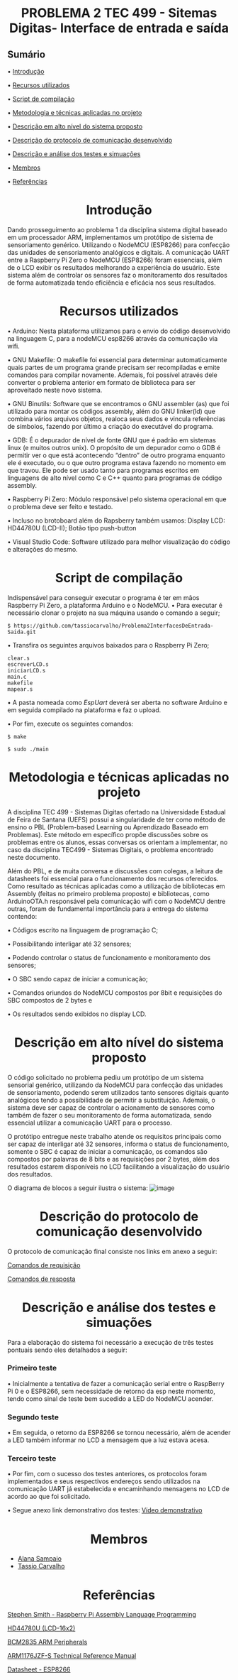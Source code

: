 <h1 align="center">PROBLEMA 2 TEC 499 - Sitemas Digitas- Interface de entrada e saída</h1>

<h2> Sumário </h2>  

• <a href="#introducao">Introdução</a> 

• <a href="#recursos">Recursos utilizados</a> 

• <a href="#script-de-compilacao">Script de compilação</a> 

• <a href="#metodologia-e-tecnicas-aplicadas">Metodologia e técnicas aplicadas no projeto</a> 

• <a href="#descricao-do-sistema">Descrição em alto nível do sistema proposto</a> 

• <a href="#descricao-do-protocolo-de-comunicacao">Descrição do protocolo de comunicação desenvolvido</a> 

• <a href="#descricao-e-analise-dos-testes">Descrição e análise dos testes e simuações</a> 

• <a href="#membros">Membros</a> 

• <a href="#referencias">Referências</a> 
  
<h1 id="introducao" align="center">Introdução</h1> 
  Dando prosseguimento ao problema 1 da disciplina sistema digital baseado em um processador ARM, implementamos um protótipo de sistema de sensoriamento genérico. Utilizando o NodeMCU (ESP8266) para confecção das unidades de sensoriamento analógicos e digitais. A comunicação UART entre a Raspberry Pi Zero o NodeMCU (ESP8266) foram essenciais, além de o LCD exibir os resultados melhorando a experiência do usuário.
Este sistema além de controlar os sensores faz o monitoramento dos resultados de forma automatizada tendo eficiência e eficácia nos seus resultados.
  
<h1 id="recursos" align="center">Recursos utilizados</h1> 
• Arduino: Nesta plataforma utilizamos para o envio do código desenvolvido na linguagem C, para a nodeMCU esp8266 através da comunicação via wifi.

• GNU Makefile: O makefile foi essencial para determinar automaticamente quais partes de um programa grande precisam ser recompiladas e emite comandos para compilar novamente. Ademais, foi possível através dele converter o problema anterior em formato de biblioteca para ser aproveitado neste novo sistema.

• GNU Binutils: Software que se encontramos o GNU assembler (as) que foi utilizado para montar os códigos assembly, além do GNU linker(ld) que combina vários arquivos objetos, realoca seus dados e vincula referências de símbolos, fazendo por último a criação do executável do programa.

• GDB: É o depurador de nível de fonte GNU que é padrão em sistemas linux (e muitos outros unix). O propósito de um depurador como o GDB é permitir ver o que está acontecendo “dentro” de outro programa enquanto ele é executado, ou o que outro programa estava fazendo no momento em que travou. Ele pode ser usado tanto para programas escritos em linguagens de alto nível como C e C++ quanto para programas de código assembly.
  
• Raspberry Pi Zero: Módulo responsável pelo sistema operacional em que o problema deve ser feito e testado.

• Incluso no brotoboard além do Rapsberry também usamos: Display LCD: HD44780U (LCD-II); Botão tipo push-button

• Visual Studio Code: Software utilizado para melhor visualização do código e alterações do mesmo.
  

<h1 id="script-de-compilacao" align="center">Script de compilação</h1> 
Indispensável para conseguir executar o programa é ter em mãos Raspberry Pi Zero, a plataforma Arduino e o NodeMCU.
  • Para executar é necessário clonar o projeto na sua máquina usando o comando a seguir;
  
```
$ https://github.com/tassiocarvalho/Problema2InterfacesDeEntrada-Saida.git
```
  
• Transfira os seguintes arquivos baixados para o Raspberry Pi Zero;

```
clear.s
escreverLCD.s
iniciarLCD.s
main.c
makefile
mapear.s
```

• A pasta nomeada como *EspUart* deverá ser aberta no software Arduino e em seguida compilado na plataforma e faz o upload.

• Por fim, execute os seguintes comandos: 

```
$ make
```

```
$ sudo ./main
```

<h1 id="metodologia-e-tecnicas-aplicadas" align="center">Metodologia e técnicas aplicadas no projeto</h1> 

A disciplina TEC 499 - Sistemas Digitas ofertado na Universidade Estadual de Feira de Santana (UEFS) possui a singularidade de ter como método de ensino o PBL (Problem-based Learning ou Aprendizado Baseado em Problemas). Este método em específico propõe discussões sobre os problemas entre os alunos, essas conversas os orientam a implementar, no caso da disciplina TEC499 - Sistemas Digitais, o problema encontrado neste documento. 

Além do PBL, e de muita conversa e discussões com colegas, a leitura de datasheets foi essencial para o funcionamento dos recursos oferecidos. 
Como resultado as técnicas aplicadas como a utilização de bibliotecas em Assembly (feitas no primeiro problema proposto) e bibliotecas, como ArduinoOTA.h responsável pela comunicação wifi com o NodeMCU dentre outras, foram de fundamental importância para a entrega do sistema contendo: 

• Códigos escrito na linguagem de programação C;

• Possibilitando interligar até 32 sensores;

• Podendo controlar o status de funcionamento e monitoramento dos sensores;

• O SBC sendo capaz de iniciar a comunicação;

• Comandos oriundos do NodeMCU compostos por 8bit e requisições do SBC compostos de 2 bytes e

• Os resultados sendo exibidos no display LCD.


<h1 id="descricao-do-sistema" align="center">Descrição em alto nível do sistema proposto</h1> 

O código solicitado no problema pediu um protótipo de um sistema sensorial genérico, utilizando da NodeMCU para confecção das unidades de sensoriamento, podendo serem utilizados tanto sensores digitais quanto analógicos tendo a possibilidade de permitir a substituição. Ademais, o sistema deve ser capaz de controlar o acionamento de sensores como também de fazer o seu monitoramento de forma automatizada, sendo essencial utilizar a comunicação UART para o processo.

O protótipo entregue neste trabalho atende os requisitos principais como ser capaz de interligar até 32 sensores, informa o status de funcionamento, somente o SBC é capaz de iniciar a comunicação, os comandos são compostos por palavras de 8 bits e as requisições por 2 bytes, além dos resultados estarem disponíveis no LCD facilitando a visualização do usuário dos resultados.

O diagrama de blocos a seguir ilustra o sistema:
![image](https://user-images.githubusercontent.com/90158519/200854839-0ec61c22-9362-4df8-b7b2-feefffa21cfb.png)



<h1 id="descricao-do-protocolo-de-comunicacao" align="center">Descrição do protocolo de comunicação desenvolvido</h1> 

O protocolo de comunicação final consiste nos links em anexo a seguir:

[Comandos de requisição](https://user-images.githubusercontent.com/71518539/200840661-2ea4f7d0-d4e0-47cc-8f7f-aa26fa3572b2.png)

[Comandos de resposta](https://user-images.githubusercontent.com/71518539/200840832-d2597d5d-23d9-4902-85ef-ad30c634c848.png)


<h1 id="descricao-e-analise-dos-testes" align="center">Descrição e análise dos testes e simuações</h1>

Para a elaboração do sistema foi necessário a execução de três testes pontuais sendo eles detalhados a seguir:

<h3>Primeiro teste</h3>
• Inicialmente a tentativa de fazer a comunicação serial entre o RaspBerry Pi 0 e o ESP8266, sem necessidade de retorno da esp neste momento, tendo como sinal de teste bem sucedido a LED do NodeMCU acender.

<h3>Segundo teste</h3>
• Em seguida, o retorno da ESP8266 se tornou necessário, além de acender a LED também informar no LCD a mensagem que a luz estava acesa.

<h3>Terceiro teste</h3>
• Por fim, com o sucesso dos testes anteriores, os protocolos foram implementados e seus respectivos endereços sendo utilizados na comunicação UART já estabelecida e encaminhando mensagens no LCD de acordo ao que foi solicitado.

• Segue anexo link demonstrativo dos testes:
[Vídeo demonstrativo](https://www.youtube.com/watch?v=6NcB-otOF_s)

<h1 id="membros" align="center">Membros</h1> 

* <a href="https://github.com/AlanaSampaio">Alana Sampaio</a>  
* <a href="https://github.com/tassiocarvalho">Tassio Carvalho</a>


<h1 id="referencias" align="center">Referências</h1> 

[Stephen Smith - Raspberry Pi Assembly Language Programming](https://link.springer.com/book/10.1007/978-1-4842-5287-1)

[HD44780U (LCD-16x2)](https://www.sparkfun.com/datasheets/LCD/HD44780.pdf)

[BCM2835 ARM Peripherals](https://www.raspberrypi.org/app/uploads/2012/02/BCM2835-ARM-Peripherals.pdf)

[ARM1176JZF-S Technical Reference Manual](https://developer.arm.com/documentation/ddi0301/h?lang=en)

[Datasheet - ESP8266](https://www.alldatasheet.com/view.jsp?Searchword=ESP8266&sField=4&gclid=Cj0KCQiAmaibBhCAARIsAKUlaKRSP5JzpmlF9JPnfCkdjKYD79a6Dcb_OL1NOG1STKnfcAP_e4Yg6s4aAjbzEALw_wcB)

